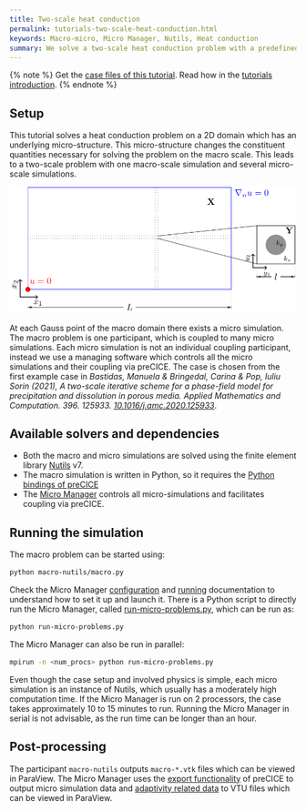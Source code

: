 ```yaml
---
title: Two-scale heat conduction
permalink: tutorials-two-scale-heat-conduction.html
keywords: Macro-micro, Micro Manager, Nutils, Heat conduction
summary: We solve a two-scale heat conduction problem with a predefined micro structure of two materials. One macro simulation is coupled to several micro simulations using the Micro Manager.
---
```


{% note %}
Get the [case files of this tutorial](https://github.com/precice/tutorials/tree/master/two-scale-heat-conduction). Read how in the [tutorials introduction](https://www.precice.org/tutorials.html).
{% endnote %}

## Setup

This tutorial solves a heat conduction problem on a 2D domain which has an underlying micro-structure. This micro-structure changes the constituent quantities necessary for solving the problem on the macro scale. This leads to a two-scale problem with one macro-scale simulation and several micro-scale simulations.

![Case setup of two-scale-heat-conduction case](images/macro-micro-schematic.png)

At each Gauss point of the macro domain there exists a micro simulation. The macro problem is one participant, which is coupled to many micro simulations. Each micro simulation is not an individual coupling participant, instead we use a managing software which controls all the micro simulations and their coupling via preCICE. The case is chosen from the first example case in *Bastidas, Manuela & Bringedal, Carina & Pop, Iuliu Sorin (2021), A two-scale iterative scheme for a phase-field model for precipitation and dissolution in porous media. Applied Mathematics and Computation. 396. 125933. [10.1016/j.amc.2020.125933](https://doi.org/10.1016/j.amc.2020.125933)*.

## Available solvers and dependencies

* Both the macro and micro simulations are solved using the finite element library [Nutils](https://nutils.org/install.html) v7.
* The macro simulation is written in Python, so it requires the [Python bindings of preCICE](https://precice.org/installation-bindings-python.html)
* The [Micro Manager](https://precice.org/tooling-micro-manager-installation.html) controls all micro-simulations and facilitates coupling via preCICE.

## Running the simulation

The macro problem can be started using:

```bash
python macro-nutils/macro.py
```

Check the Micro Manager [configuration](https://precice.org/tooling-micro-manager-configuration.html) and [running](https://precice.org/tooling-micro-manager-running.html) documentation to understand how to set it up and launch it. There is a Python script to directly run the Micro Manager, called [run-micro-problems.py](https://github.com/precice/tutorials/tree/master/two-scale-heat-conduction/run-micro-problems.py), which can be run as:

```bash
python run-micro-problems.py
```

The Micro Manager can also be run in parallel:

```bash
mpirun -n <num_procs> python run-micro-problems.py
```

Even though the case setup and involved physics is simple, each micro simulation is an instance of Nutils, which usually has a moderately high computation time. If the Micro Manager is run on 2 processors, the case takes approximately 10 to 15 minutes to run. Running the Micro Manager in serial is not advisable, as the run time can be longer than an hour.

## Post-processing

The participant `macro-nutils` outputs `macro-*.vtk` files which can be viewed in ParaView. The Micro Manager uses the [export functionality](https://precice.org/configuration-export.html#enabling-exporters) of preCICE to output micro simulation data and [adaptivity related data](https://precice.org/tooling-micro-manager-configuration.html#adding-adaptivity-in-the-precice-xml-configuration) to VTU files which can be viewed in ParaView.
